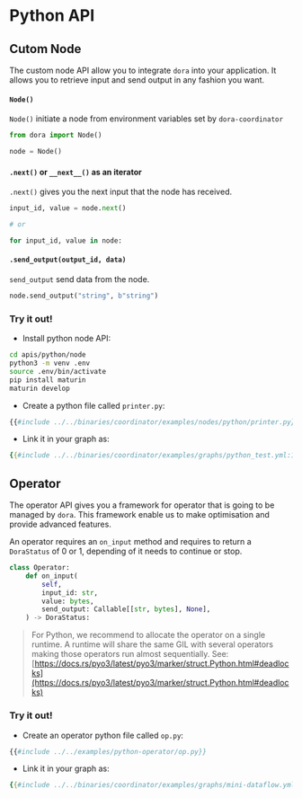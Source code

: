 # Python API

## Cutom Node

The custom node API allow you to integrate `dora` into your application. It allows you to retrieve input and send output in any fashion you want.  
#### `Node()`

`Node()` initiate a node from environment variables set by `dora-coordinator` 

```python
from dora import Node()

node = Node()
```

#### `.next()` or `__next__()` as an iterator

`.next()` gives you the next input that the node has received.

```python
input_id, value = node.next()

# or

for input_id, value in node:
```

#### `.send_output(output_id, data)`

`send_output` send data from the node.

```python
node.send_output("string", b"string")
```


### Try it out!

- Install python node API:
```bash
cd apis/python/node
python3 -m venv .env
source .env/bin/activate
pip install maturin
maturin develop
```

- Create a python file called `printer.py`:
```python
{{#include ../../binaries/coordinator/examples/nodes/python/printer.py}}
```

- Link it in your graph as:
```yaml
{{#include ../../binaries/coordinator/examples/graphs/python_test.yml:12:17}}
```

## Operator

The operator API gives you a framework for operator that is going to be managed by `dora`. This framework enable us to make optimisation and provide advanced features.

An operator requires an `on_input` method and requires to return a `DoraStatus` of 0 or 1, depending of it needs to continue or stop.

```python
class Operator:
    def on_input(
        self,
        input_id: str,
        value: bytes,
        send_output: Callable[[str, bytes], None],
    ) -> DoraStatus:
```

> For Python, we recommend to allocate the operator on a single runtime. A runtime will share the same GIL with several operators making those operators run almost sequentially. See: [https://docs.rs/pyo3/latest/pyo3/marker/struct.Python.html#deadlocks](https://docs.rs/pyo3/latest/pyo3/marker/struct.Python.html#deadlocks)
### Try it out!

- Create an operator python file called `op.py`:
```python
{{#include ../../examples/python-operator/op.py}}
```

- Link it in your graph as:
```yaml
{{#include ../../binaries/coordinator/examples/graphs/mini-dataflow.yml:67:73}}
```